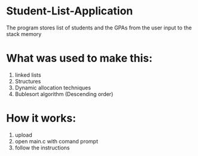 # Student-List-Application
The program stores list of students and the GPAs from the user input to the stack memory
# What was used to make this:
1) linked lists
2) Structures
3) Dynamic allocation techniques 
4) Bublesort algorithm (Descending order)
# How it works:
1) upload
2) open main.c with comand prompt
3) follow the instructions
